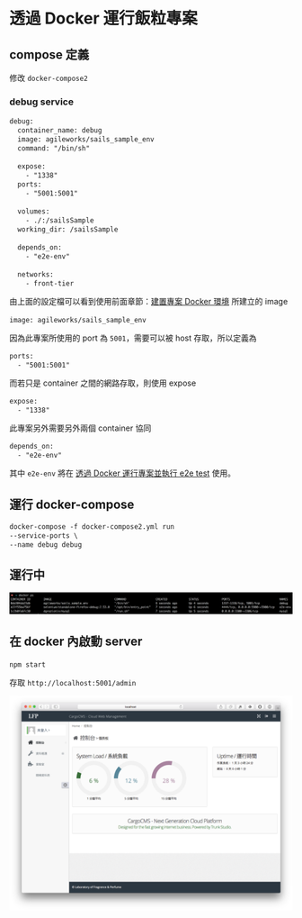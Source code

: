 # 透過 Docker 運行飯粒專案

## compose 定義

修改 `docker-compose2`

### debug service

```
debug:
  container_name: debug
  image: agileworks/sails_sample_env
  command: "/bin/sh"

  expose:
    - "1338"
  ports:
    - "5001:5001"

  volumes:
    - ./:/sailsSample
  working_dir: /sailsSample

  depends_on:
    - "e2e-env"

  networks:
    - front-tier
```

由上面的設定檔可以看到使用前面章節：[建置專案 Docker 環境](../build/README.md) 所建立的 image

`image: agileworks/sails_sample_env`

因為此專案所使用的 port 為 `5001`，需要可以被 host 存取，所以定義為

```
ports:
  - "5001:5001"
```

而若只是 container 之間的網路存取，則使用 expose


```
expose:
  - "1338"
```

此專案另外需要另外兩個 container 協同

```
depends_on:
  - "e2e-env"
```

其中 `e2e-env` 將在 [透過 Docker 運行專案並執行 e2e test](../docker-e2e/README.md) 使用。


## 運行 docker-compose

```
docker-compose -f docker-compose2.yml run
--service-ports \
--name debug debug
```

## 運行中

![](assets/README-52263.png)

## 在 docker 內啟動 server

`npm start`

存取 `http://localhost:5001/admin`

![](assets/README-4fdce.png)
